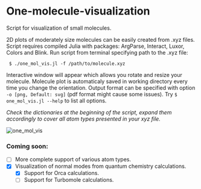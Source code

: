
# One-molecule-visualization
Script for visualization of small molecules.


2D plots of moderately size molecules can be easily created from .xyz files.
Script requires compiled Julia with packages: ArgParse, Interact, Luxor, Colors and Blink.
Run script from terminal specifying path to the .xyz file:
```
 $ ./one_mol_vis.jl -f /path/to/molecule.xyz 
 ```
 Interactive window will appear which allows you rotate and resize your molecule.
 Molecule plot is automaticaly saved in working directory every time you change the orientation.
 Output format can be specified with option `-o [png, Default: svg]` (pdf format might cause some issues).
 Try `$ one_mol_vis.jl --help` to list all options.
 
*Check the dictionaries at the beginning of the script, expand them accordingly to cover all atom types presented in your xyz file.*

![one_mol_vis](https://user-images.githubusercontent.com/43886886/148700795-dbea7815-8d8a-49ed-a7b6-941573e8652b.png)

### Coming soon:

- [ ] More complete support of various atom types.
- [x] Visualization of normal modes from quantum chemistry calculations. 
    - [x] Support for Orca calculations.
    - [ ] Support for Turbomole calculations.

